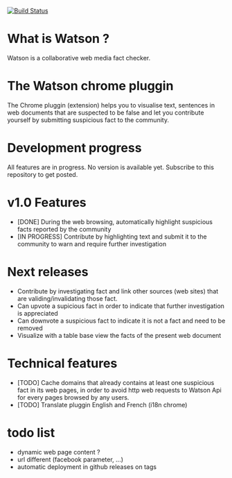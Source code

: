 [![Build Status](https://travis-ci.org/pierregillon/Watson.Pluggins.Chrome.svg)](https://travis-ci.org/pierregillon/Watson.Pluggins.Chrome)

# What is Watson ?
Watson is a collaborative web media fact checker.

# The Watson chrome pluggin
The Chrome pluggin (extension) helps you to visualise text, sentences in web documents that are suspected to be false and let you contribute yourself by submitting suspicious fact to the community.

# Development progress
All features are in progress. No version is available yet. Subscribe to this repository to get posted.

# v1.0 Features
* [DONE] During the web browsing, automatically highlight suspicious facts reported by the community
* [IN PROGRESS] Contribute by highlighting text and submit it to the community to warn and require further investigation

# Next releases
* Contribute by investigating fact and link other sources (web sites) that are validing/invalidating those fact.
* Can upvote a supicious fact in order to indicate that further investigation is appreciated
* Can downvote a suspicious fact to indicate it is not a fact and need to be removed
* Visualize with a table base view the facts of the present web document

# Technical features
* [TODO] Cache domains that already contains at least one suspicious fact in its web pages, in order to avoid http web requests to Watson Api for every pages browsed by any users.
* [TODO] Translate pluggin English and French (i18n chrome)

# todo list
- dynamic web page content ?
- url different (facebook parameter, ...)
- automatic deployment in github releases on tags
